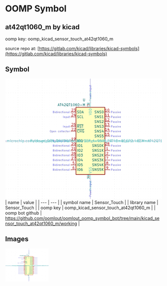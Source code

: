 # OOMP Symbol  
## at42qt1060_m  by kicad  
  
oomp key: oomp_kicad_sensor_touch_at42qt1060_m  
  
source repo at: [https://gitlab.com/kicad/libraries/kicad-symbols](https://gitlab.com/kicad/libraries/kicad-symbols)  
## Symbol  
  
[![working.png](working_600.png)](working.png)  
| name | value | 
| --- | --- | 
| symbol name | Sensor_Touch | 
| library name | Sensor_Touch | 
| oomp key | oomp_kicad_sensor_touch_at42qt1060_m | 
| oomp bot github | https://github.com/oomlout/oomlout_oomp_symbol_bot/tree/main/kicad_sensor_touch_at42qt1060_m/working | 
## Images  
  
[![working.png](working_140.png)](working.png)  
